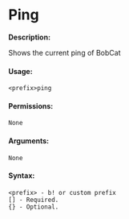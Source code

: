# Ping

**Description:**

Shows the current ping of BobCat

#### Usage:

```
<prefix>ping
```

#### Permissions:

```
None
```

#### Arguments:

```
None
```

#### Syntax:

```
<prefix> - b! or custom prefix
[] - Required.
{} - Optional.
```
